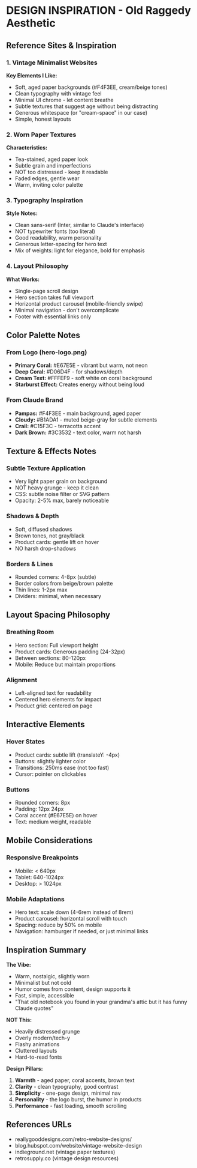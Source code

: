 # DESIGN INSPIRATION - Old Raggedy Aesthetic

## Reference Sites & Inspiration

### 1. Vintage Minimalist Websites
**Key Elements I Like:**
- Soft, aged paper backgrounds (#F4F3EE, cream/beige tones)
- Clean typography with vintage feel
- Minimal UI chrome - let content breathe
- Subtle textures that suggest age without being distracting
- Generous whitespace (or "cream-space" in our case)
- Simple, honest layouts

### 2. Worn Paper Textures
**Characteristics:**
- Tea-stained, aged paper look
- Subtle grain and imperfections
- NOT too distressed - keep it readable
- Faded edges, gentle wear
- Warm, inviting color palette

### 3. Typography Inspiration
**Style Notes:**
- Clean sans-serif (Inter, similar to Claude's interface)
- NOT typewriter fonts (too literal)
- Good readability, warm personality
- Generous letter-spacing for hero text
- Mix of weights: light for elegance, bold for emphasis

### 4. Layout Philosophy
**What Works:**
- Single-page scroll design
- Hero section takes full viewport
- Horizontal product carousel (mobile-friendly swipe)
- Minimal navigation - don't overcomplicate
- Footer with essential links only

## Color Palette Notes

### From Logo (hero-logo.png)
- **Primary Coral:** #E67E5E - vibrant but warm, not neon
- **Deep Coral:** #D06D4F - for shadows/depth
- **Cream Text:** #FFFEF9 - soft white on coral background
- **Starburst Effect:** Creates energy without being loud

### From Claude Brand
- **Pampas:** #F4F3EE - main background, aged paper
- **Cloudy:** #B1ADA1 - muted beige-gray for subtle elements
- **Crail:** #C15F3C - terracotta accent
- **Dark Brown:** #3C3532 - text color, warm not harsh

## Texture & Effects Notes

### Subtle Texture Application
- Very light paper grain on background
- NOT heavy grunge - keep it clean
- CSS: subtle noise filter or SVG pattern
- Opacity: 2-5% max, barely noticeable

### Shadows & Depth
- Soft, diffused shadows
- Brown tones, not gray/black
- Product cards: gentle lift on hover
- NO harsh drop-shadows

### Borders & Lines
- Rounded corners: 4-8px (subtle)
- Border colors from beige/brown palette
- Thin lines: 1-2px max
- Dividers: minimal, when necessary

## Layout Spacing Philosophy

### Breathing Room
- Hero section: Full viewport height
- Product cards: Generous padding (24-32px)
- Between sections: 80-120px
- Mobile: Reduce but maintain proportions

### Alignment
- Left-aligned text for readability
- Centered hero elements for impact
- Product grid: centered on page

## Interactive Elements

### Hover States
- Product cards: subtle lift (translateY: -4px)
- Buttons: slightly lighter color
- Transitions: 250ms ease (not too fast)
- Cursor: pointer on clickables

### Buttons
- Rounded corners: 8px
- Padding: 12px 24px
- Coral accent (#E67E5E) on hover
- Text: medium weight, readable

## Mobile Considerations

### Responsive Breakpoints
- Mobile: < 640px
- Tablet: 640-1024px
- Desktop: > 1024px

### Mobile Adaptations
- Hero text: scale down (4-6rem instead of 8rem)
- Product carousel: horizontal scroll with touch
- Spacing: reduce by 50% on mobile
- Navigation: hamburger if needed, or just minimal links

## Inspiration Summary

**The Vibe:**
- Warm, nostalgic, slightly worn
- Minimalist but not cold
- Humor comes from content, design supports it
- Fast, simple, accessible
- "That old notebook you found in your grandma's attic but it has funny Claude quotes"

**NOT This:**
- Heavily distressed grunge
- Overly modern/tech-y
- Flashy animations
- Cluttered layouts
- Hard-to-read fonts

**Design Pillars:**
1. **Warmth** - aged paper, coral accents, brown text
2. **Clarity** - clean typography, good contrast
3. **Simplicity** - one-page design, minimal nav
4. **Personality** - the logo burst, the humor in products
5. **Performance** - fast loading, smooth scrolling

## References URLs
- reallygooddesigns.com/retro-website-designs/
- blog.hubspot.com/website/vintage-website-design
- indieground.net (vintage paper textures)
- retrosupply.co (vintage design resources)
